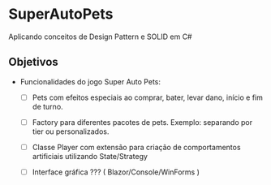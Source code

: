 # SuperAutoPets
Aplicando conceitos de Design Pattern e SOLID em C#

## Objetivos
* Funcionalidades do jogo Super Auto Pets:
  * [ ] Pets com efeitos especiais ao comprar, bater, levar dano, início e fim de turno.
  * [ ] Factory para diferentes pacotes de pets. Exemplo: separando por tier ou personalizados.
  * [ ] Classe Player com extensão para criação de comportamentos artificiais utilizando State/Strategy
  * [ ] Interface gráfica ??? ( Blazor/Console/WinForms )






